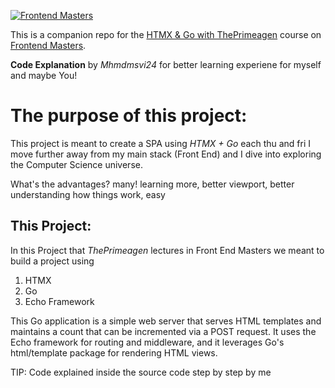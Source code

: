 [![Frontend Masters](https://static.frontendmasters.com/assets/brand/logos/full.png)](https://frontendmasters.com)

This is a companion repo for the [HTMX & Go with ThePrimeagen](https://frontendmasters.com/courses/htmx) course on [Frontend Masters](https://frontendmasters.com).

**Code Explanation** by _Mhmdmsvi24_ for better learning experiene for myself and maybe You!

# The purpose of this project:

This project is meant to create a SPA using _HTMX + Go_ each thu and fri I move further away from my main stack
(Front End) and I dive into exploring the Computer Science universe.

What's the advantages? many! learning more, better viewport, better understanding how things work, easy

## This Project:

In this Project that _ThePrimeagen_ lectures in Front End Masters we meant to build a project using

1. HTMX
2. Go
3. Echo Framework

This Go application is a simple web server that serves HTML templates and maintains a count that can be incremented via a POST request. It uses the Echo framework for routing and middleware, and it leverages
Go's html/template package for rendering HTML views.

TIP: Code explained inside the source code step by step by me
